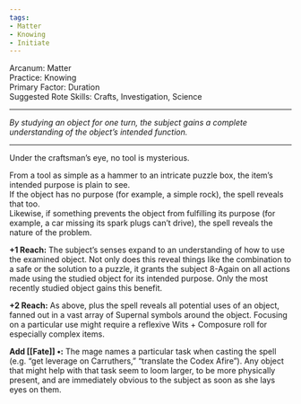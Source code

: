 ```yaml
---
tags:
- Matter
- Knowing
- Initiate
---
```


Arcanum: Matter\
Practice: Knowing\
Primary Factor: Duration\
Suggested Rote Skills: Crafts, Investigation, Science

---

_By studying an object for one turn, the subject gains a complete understanding of the object’s intended function._

---

Under the craftsman’s eye, no tool is mysterious.

From a tool as simple as a hammer to an intricate puzzle box, the item’s intended purpose is plain to see.\
If the object has no purpose (for example, a simple rock), the spell reveals that too.\
Likewise, if something prevents the object from fulfilling its purpose (for example, a car missing its spark plugs can’t drive), the spell reveals the nature of the problem.

**+1 Reach:** The subject’s senses expand to an understanding of how to use the examined object. Not only does this reveal things like the combination to a safe or the solution to a puzzle, it grants the subject 8-Again on all actions made using the studied object for its intended purpose. Only the most recently studied object gains this benefit.

**+2 Reach:** As above, plus the spell reveals all potential uses of an object, fanned out in a vast array of Supernal symbols around the object. Focusing on a particular use might require a reflexive Wits + Composure roll for especially complex items.

**Add [[Fate]] •:** The mage names a particular task when casting the spell (e.g. “get leverage on Carruthers,” “translate the Codex Afire”). Any object that might help with that task seem to loom larger, to be more physically present, and are immediately obvious to the subject as soon as she lays eyes on them.